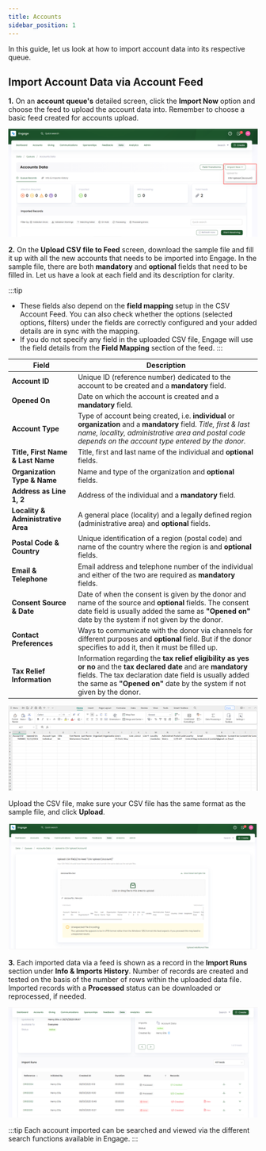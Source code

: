 ```yaml
---
title: Accounts
sidebar_position: 1
---
```


In this guide, let us look at how to import account data into its respective queue.

## Import Account Data via Account Feed

**1.** On an **account queue's** detailed screen, click the **Import Now** option and choose the feed to upload the account data into. Remember to choose a basic feed created for accounts upload. 

![click import now button](./click-import-now-button.png)

**2.** On the **Upload CSV file to Feed** screen, download the sample file and fill it up with all the new accounts that needs to be imported into Engage. In the sample file, there are both **mandatory** and **optional** fields that need to be filled in. Let us have a look at each field and its description for clarity.

:::tip
- These fields also depend on the **field mapping** setup in the CSV Account Feed. You can also check whether the options (selected options, filters) under the fields are correctly configured and your added details are in sync with the mapping.
- If you do not specify any field in the uploaded CSV file, Engage will use the field details from the **Field Mapping** section of the feed.
:::

| Field | Description |
| ----- | ----------- |
| **Account ID** | Unique ID (reference number) dedicated to the account to be created and a **mandatory** field. |
| **Opened On** | Date on which the account is created and a **mandatory** field. |
| **Account Type** | Type of account being created, i.e. **individual** or **organization** and a **mandatory** field. *Title, first & last name, locality, administrative area and postal code depends on the account type entered by the donor.* |
| **Title, First Name & Last Name** | Title, first and last name of the individual and **optional** fields. |
| **Organization Type & Name** | Name and type of the organization and **optional** fields. |
| **Address as Line 1, 2**  | Address of the individual and a **mandatory** field. |
| **Locality & Administrative Area**  | A general place (locality) and a legally defined region (administrative area) and **optional** fields. |
| **Postal Code & Country**  | Unique identification of a region (postal code) and name of the country where the region is and **optional** fields.  |
| **Email & Telephone**  | Email address and telephone number of the individual and either of the two are required as **mandatory** fields. |
| **Consent Source & Date**  | Date of when the consent is given by the donor and name of the source and **optional** fields. The consent date field is usually added the same as **"Opened on"** date by the system if not given by the donor. |
| **Contact Preferences**  | Ways to communicate with the donor via channels for different purposes and **optional** field. But if the donor specifies to add it, then it must be filled up. |
| **Tax Relief Information**  | Information regarding the **tax relief eligibility as yes or no** and the **tax declared date** and are **mandatory** fields. The tax declaration date field is usually added the same as **"Opened on"** date by the system if not given by the donor. |

![show accounts file](./show-accounts-file.png)

Upload the CSV file, make sure your CSV file has the same format as the sample file, and click **Upload**.

![upload csv file](./upload-csv-file.png)

**3.** Each imported data via a feed is shown as a record in the **Import Runs** section under **Info & Imports History**. Number of records are created and tested on the basis of the number of rows within the uploaded data file. Imported records with a **Processed** status can be downloaded or reprocessed, if needed.

![imported data runs section](./imported-data-runs-section.png)

:::tip
Each account imported can be searched and viewed via the different search functions available in Engage.
:::
